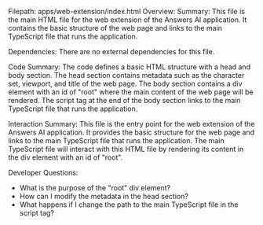 Filepath: apps/web-extension/index.html
Overview: Summary:
This file is the main HTML file for the web extension of the Answers AI application. It contains the basic structure of the web page and links to the main TypeScript file that runs the application.

Dependencies:
There are no external dependencies for this file.

Code Summary:
The code defines a basic HTML structure with a head and body section. The head section contains metadata such as the character set, viewport, and title of the web page. The body section contains a div element with an id of "root" where the main content of the web page will be rendered. The script tag at the end of the body section links to the main TypeScript file that runs the application.

Interaction Summary:
This file is the entry point for the web extension of the Answers AI application. It provides the basic structure for the web page and links to the main TypeScript file that runs the application. The main TypeScript file will interact with this HTML file by rendering its content in the div element with an id of "root".

Developer Questions:
- What is the purpose of the "root" div element?
- How can I modify the metadata in the head section?
- What happens if I change the path to the main TypeScript file in the script tag?

